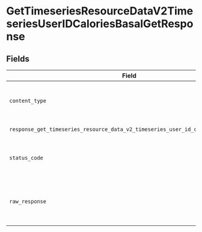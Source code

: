 # GetTimeseriesResourceDataV2TimeseriesUserIDCaloriesBasalGetResponse


## Fields

| Field                                                                                                          | Type                                                                                                           | Required                                                                                                       | Description                                                                                                    |
| -------------------------------------------------------------------------------------------------------------- | -------------------------------------------------------------------------------------------------------------- | -------------------------------------------------------------------------------------------------------------- | -------------------------------------------------------------------------------------------------------------- |
| `content_type`                                                                                                 | *str*                                                                                                          | :heavy_check_mark:                                                                                             | HTTP response content type for this operation                                                                  |
| `response_get_timeseries_resource_data_v2_timeseries_user_id_calories_basal_get`                               | List[[shared.ClientFacingCaloriesBasalTimeseries](../../models/shared/clientfacingcaloriesbasaltimeseries.md)] | :heavy_minus_sign:                                                                                             | Successful Response                                                                                            |
| `status_code`                                                                                                  | *int*                                                                                                          | :heavy_check_mark:                                                                                             | HTTP response status code for this operation                                                                   |
| `raw_response`                                                                                                 | [requests.Response](https://requests.readthedocs.io/en/latest/api/#requests.Response)                          | :heavy_check_mark:                                                                                             | Raw HTTP response; suitable for custom response parsing                                                        |